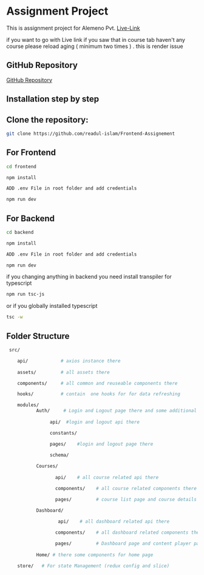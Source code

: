 # Assignment Project

This is assignment project for Alemeno Pvt. [Live-Link](https://quore-frontend.onrender.com/)

if you want to go with Live link if you saw that in course tab haven't any course please reload aging ( minimum two times ) . this is render issue

## GitHub Repository

[GitHub Repository](https://github.com/readul-islam/Frontend-Assignement)

## Installation step by step

## Clone the repository:

```bash
git clone https://github.com/readul-islam/Frontend-Assignement
```

## For Frontend

```bash
cd frontend
```

```bash
npm install
```

```bash
ADD .env File in root folder and add credentials
```

```bash
npm run dev
```

## For Backend

```bash
cd backend
```

```bash
npm install
```

```bash
ADD .env File in root folder and add credentials
```

```bash
npm run dev
```

if you changing anything in backend you need install transpiler for typescript

```bash
npm run tsc-js
```

or if you globally installed typescript

```bash
tsc -w
```

## Folder Structure

```bash
 src/

    api/            # axios instance there
     
    assets/         # all assets there

    components/     # all common and reuseable components there

    hooks/          # contain  one hooks for for data refreshing

    modules/
           Auth/     # Login and Logout page there and some additional folders
                
                api/  #login and logout api there

                constants/

                pages/    #login and logout page there

                schema/
           
           Courses/
                  
                  api/    # all course related api there 

                  components/    # all course related components there

                  pages/         # course list page and course details view page

           Dashboard/
                      
                   api/    # all dashboard related api there 

                  components/    # all dashboard related components there

                  pages/         # Dashboard page and content player page(you can watch all video there)
           
           Home/ # there some components for home page

    store/   # For state Management (redux config and slice)
```


